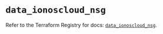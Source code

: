 # `data_ionoscloud_nsg`

Refer to the Terraform Registry for docs: [`data_ionoscloud_nsg`](https://registry.terraform.io/providers/ionos-cloud/ionoscloud/6.7.16/docs/data-sources/nsg).
